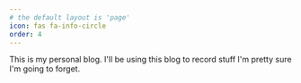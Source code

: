 ```yaml
---
# the default layout is 'page'
icon: fas fa-info-circle
order: 4
---
```

This is my personal blog. I'll be using this blog to record stuff I'm pretty sure I'm going to forget.
